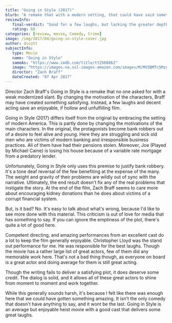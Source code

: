 ```yaml
---
title: "Going in Style (2017)"
blurb: "A remake that with a modern setting, that could have said something unique."
reviewInfo:
   final-verdict: "Good for a few laughs, but lacking the greater depth it teases."
   rating: 60
categories: [review, movie, Comedy, Crime]
image: /img/2017/04/going-in-style-cover.jpg
author: dscott
subjectInfo:
   type: Movie
   name: "Going in Style"
   sameAs: "https://www.imdb.com/title/tt2568862"
   image: "https://images-na.ssl-images-amazon.com/images/M/MV5BMTc5Mzg3NjI4OF5BMl5BanBnXkFtZTgwNzA3Mzg4MDI@._V1_SX300.jpg"
   director: "Zach Braff"
   dateCreated: "07 Apr 2017"
---
```



Director Zach Braff's Going in Style is a remake that no one asked for with a weak modernized slant. By changing the motivation of the characters, Braff may have created something satisfying. Instead, a few laughs and decent acting save an enjoyable, if hollow and unfulfilling film.

Going in Style (2017) differs itself from the original by embracing the setting of modern America. This is partly done by changing the motivations of the main characters. In the original, the protagonists become bank robbers out of a desire to feel alive and young. Here they are struggling and sick old men who are victims of modern banking and irresponsible business practices. All of them have had their pensions stolen. Moreover, Joe (Played by Michael Caine) is losing his house because of a variable rate mortgage from a predatory lender.

Unfortunately, Going in Style only uses this premise to justify bank robbery. It's a tone deaf reversal of the few benefiting at the expense of the many. The weight and gravity of their problems are wildly out of sync with the narrative. Ultimately, the end result doesn't fix any of the real problems that instigate the story. At the end of the film, Zach Braff seems to care more about encouraging kidney donations than he does about victims of a corrupt financial system.

But, is it bad? No. It's easy to talk about what's wrong, because I'd like to see more done with this material. This criticism is out of love for media that has something to say. If you can ignore the emptiness of the plot, there's quite a lot of good here.

Competent directing, and amazing performances from an excellent cast do a lot to keep the film generally enjoyable. Christopher Lloyd was the stand out performance for me. He was responsible for the best laughs. Though the movie has a rather large list of great actors, few of them did any memorable work here. That's not a bad thing though, as everyone on board is a great actor and doing average for them is still great acting.

Though the writing fails to deliver a satisfying plot, it does deserve some credit. The dialog is solid, and it allows all of these great actors to shine from moment to moment and work together. 

While this generally sounds harsh, it's because I felt like there was enough here that we could have gotten something amazing.  It isn't the only comedy that doesn't have anything to say, and it wont be the last. Going in Style is an average but enjoyable heist movie with a good cast that delivers some great laughs.
